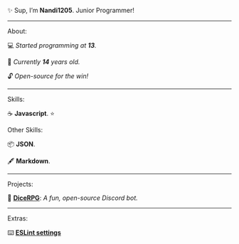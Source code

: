 ✨ Sup, I’m __Nandi1205__. Junior Programmer!

---

About:

💻 *Started programming at __13__.*

🍰 *Currently __14__ years old.*

🔓 *Open-source for the win!*

---

Skills:

☕ __Javascript__. ⭐

Other Skills:

📦 __JSON__.

🖋️ __Markdown__.

---

Projects:

🎲 [__DiceRPG__](https://github.com/Nandi1205/DiceRPG): *A fun, open-source Discord bot.*

---

Extras:

⌨️ [__ESLint settings__](https://github.com/Nandi1205/Nandi1205/blob/main/.eslintrc.json)
